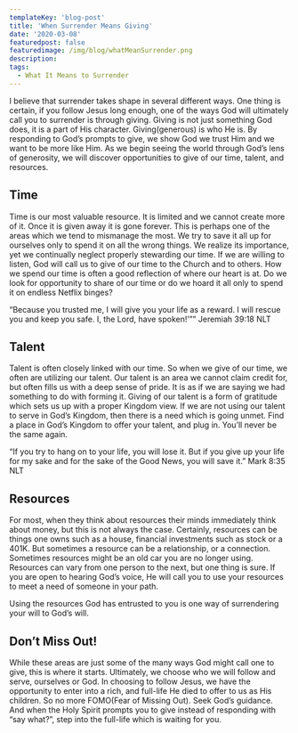 ```yaml
---
templateKey: 'blog-post'
title: 'When Surrender Means Giving'
date: '2020-03-08'
featuredpost: false
featuredimage: /img/blog/whatMeanSurrender.png
description:
tags:
  - What It Means to Surrender
---
```


I believe that surrender takes shape in several different ways. One thing is certain, if you follow Jesus long enough, one of the ways God will ultimately call you to surrender is through giving. Giving is not just something God does, it is a part of His character. Giving(generous) is who He is. By responding to God’s prompts to give, we show God we trust Him and we want to be more like Him. As we begin seeing the world through God’s lens of generosity, we will discover opportunities to give of our time, talent, and resources.

## Time

Time is our most valuable resource. It is limited and we cannot create more of it. Once it is given away it is gone forever. This is perhaps one of the areas which we tend to mismanage the most. We try to save it all up for ourselves only to spend it on all the wrong things. We realize its importance, yet we continually neglect properly stewarding our time. If we are willing to listen, God will call us to give of our time to the Church and to others. How we spend our time is often a good reflection of where our heart is at. Do we look for opportunity to share of our time or do we hoard it all only to spend it on endless Netflix binges?

“Because you trusted me, I will give you your life as a reward. I will rescue you and keep you safe. I, the Lord, have spoken!’””
‭‭Jeremiah‬ ‭39:18‬ ‭NLT‬‬

## Talent

Talent is often closely linked with our time. So when we give of our time, we often are utilizing our talent. Our talent is an area we cannot claim credit for, but often fills us with a deep sense of pride. It is as if we are saying we had something to do with forming it. Giving of our talent is a form of gratitude which sets us up with a proper Kingdom view. If we are not using our talent to serve in God’s Kingdom, then there is a need which is going unmet. Find a place in God’s Kingdom to offer your talent, and plug in. You’ll never be the same again.

“If you try to hang on to your life, you will lose it. But if you give up your life for my sake and for the sake of the Good News, you will save it.”
‭‭Mark‬ ‭8:35‬ ‭NLT‬‬

## Resources

For most, when they think about resources their minds immediately think about money, but this is not always the case. Certainly, resources can be things one owns such as a house, financial investments such as stock or a 401K. But sometimes a resource can be a relationship, or a connection. Sometimes resources might be an old car you are no longer using. Resources can vary from one person to the next, but one thing is sure. If you are open to hearing God’s voice, He will call you to use your resources to meet a need of someone in your path.

Using the resources God has entrusted to you is one way of surrendering your will to God’s will.

## Don’t Miss Out!

While these areas are just some of the many ways God might call one to give, this is where it starts. Ultimately, we choose who we will follow and serve, ourselves or God. In choosing to follow Jesus, we have the opportunity to enter into a rich, and full-life He died to offer to us as His children. So no more FOMO(Fear of Missing Out). Seek God’s guidance. And when the Holy Spirit prompts you to give instead of responding with “say what?”, step into the full-life which is waiting for you.
